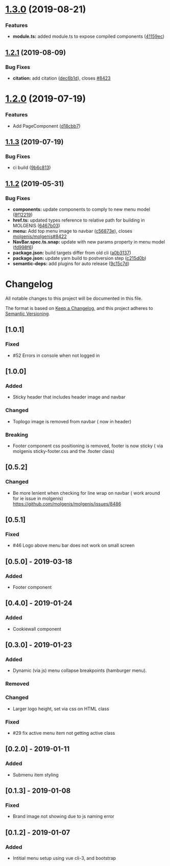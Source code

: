 # [1.3.0](https://github.com/molgenis/molgenis-ui-context/compare/v1.2.1...v1.3.0) (2019-08-21)


### Features

* **module.ts:** added module.ts to expose compiled components ([41159ec](https://github.com/molgenis/molgenis-ui-context/commit/41159ec))

## [1.2.1](https://github.com/molgenis/molgenis-ui-context/compare/v1.2.0...v1.2.1) (2019-08-09)


### Bug Fixes

* **citation:** add citation ([dec6b1d](https://github.com/molgenis/molgenis-ui-context/commit/dec6b1d)), closes [#8423](https://github.com/molgenis/molgenis-ui-context/issues/8423)

# [1.2.0](https://github.com/molgenis/molgenis-ui-context/compare/v1.1.3...v1.2.0) (2019-07-19)


### Features

* Add PageComponent ([d18cbb7](https://github.com/molgenis/molgenis-ui-context/commit/d18cbb7))

## [1.1.3](https://github.com/molgenis/molgenis-ui-context/compare/v1.1.2...v1.1.3) (2019-07-19)


### Bug Fixes

* ci build ([9b6c813](https://github.com/molgenis/molgenis-ui-context/commit/9b6c813))

## [1.1.2](https://github.com/molgenis/molgenis-ui-context/compare/v1.1.1...v1.1.2) (2019-05-31)


### Bug Fixes

* **components:** update components to comply to new menu model ([8f12219](https://github.com/molgenis/molgenis-ui-context/commit/8f12219))
* **href.ts:** updated types reference to relative path for building in MOLGENIS ([6467b03](https://github.com/molgenis/molgenis-ui-context/commit/6467b03))
* **menu:** Add top menu image to navbar ([c56873e](https://github.com/molgenis/molgenis-ui-context/commit/c56873e)), closes [molgenis/molgenis#8422](https://github.com/molgenis/molgenis/issues/8422)
* **NavBar.spec.ts.snap:** update with new params property in menu model ([fd998f6](https://github.com/molgenis/molgenis-ui-context/commit/fd998f6))
* **package.json:** build targets differ from old cli ([a0b3137](https://github.com/molgenis/molgenis-ui-context/commit/a0b3137))
* **package.json:** update yarn build to postversion step ([c215d0b](https://github.com/molgenis/molgenis-ui-context/commit/c215d0b))
* **semantic-deps:** add plugins for auto release ([9c15c7d](https://github.com/molgenis/molgenis-ui-context/commit/9c15c7d))

# Changelog
All notable changes to this project will be documented in this file.

The format is based on [Keep a Changelog](https://keepachangelog.com/en/1.0.0/),
and this project adheres to [Semantic Versioning](https://semver.org/spec/v2.0.0.html).

## [1.0.1]
### Fixed
- #52 Errors in console when not logged in

## [1.0.0]
### Added
- Sticky header that includes header image and navbar
### Changed
- Toplogo image is removed from navbar ( now in header)
### Breaking
- Footer component css positioning is removed, footer is now sticky ( via molgenis sticky-footer.css and the .footer class) 

## [0.5.2]
### Changed
- Be more lenient when checking for line wrap on navbar ( work around for ie issue in molgenis) https://github.com/molgenis/molgenis/issues/8486

## [0.5.1]
### Fixed
- #46 Logo above menu bar does not work on small screen

## [0.5.0] - 2019-03-18
### Added
- Footer component

## [0.4.0] - 2019-01-24
### Added
- Cookiewall component

## [0.3.0] - 2019-01-23
### Added
- Dynamic (via js) menu collapse breakpoints (hamburger menu).
### Removed
### Changed
- Larger logo height, set via css on HTML class
### Fixed
- #29 fix active menu item not getting active class

## [0.2.0] - 2019-01-11
### Added
- Submenu item styling

## [0.1.3] - 2019-01-08
### Fixed
- Brand image not showing due to js naming error 

## [0.1.2] - 2019-01-07
### Added
- Intitial menu setup using vue cli-3, and bootstrap

[Unreleased]: https://github.com/molgenis/molgenis-ui-context/compare/v1.0.0...HEAD
